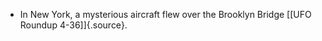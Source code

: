 ﻿
- In New York, a mysterious aircraft flew over the Brooklyn Bridge [\[UFO Roundup 4-36\]]{.source}.
